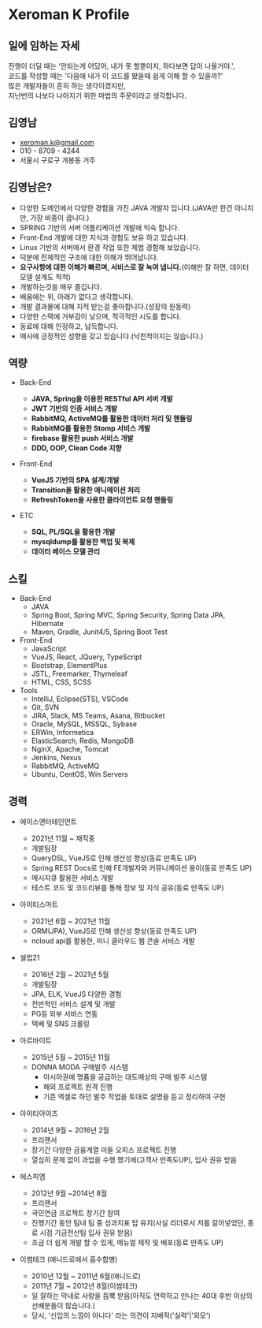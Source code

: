# Xeroman K Profile

## 일에 임하는 자세
진행이 더딜 때는 '안되는게 어딨어, 내가 못 할뿐이지, 하다보면 답이 나올거야.',  
코드를 작성할 때는 '다음에 내가 이 코드를 봤을때 쉽게 이해 할 수 있을까?'  
많은 개발자들이 흔히 하는 생각이겠지만,  
지난번의 나보다 나아지기 위한 마법의 주문이라고 생각합니다.

## 김영남

- xeroman.k@gmail.com
- 010 - 8709 - 4244
- 서울시 구로구 개봉동 거주


## 김영남은?

- 다양한 도메인에서 다양한 경험을 가진 JAVA 개발자 입니다.(JAVA만 한건 아니지만, 가장 비중이 큽니다.)
- SPRING 기반의 서버 어플리케이션 개발에 익숙 합니다.
- Front-End 개발에 대한 지식과 경험도 보유 하고 있습니다.
- Linux 기반의 서버에서 환경 작업 또한 제법 경험해 보았습니다.
- 덕분에 전체적인 구조에 대한 이해가 뛰어납니다.
- **요구사항에 대한 이해가 빠르며, 서비스로 잘 녹여 냅니다.**(이해만 잘 하면, 데이터 모델 설계도 척척)
- 개발하는것을 매우 즐깁니다.
- 배움에는 위, 아래가 없다고 생각합니다.
- 개발 결과물에 대해 지적 받는걸 좋아합니다.(성장의 원동력)
- 다양한 스택에 거부감이 낮으며, 적극적인 시도를 합니다.
- 동료에 대해 인정하고, 납득합니다.
- 매사에 긍정적인 성향을 갖고 있습니다.(낙천적이지는 않습니다.)

## 역량

- Back-End
    - **JAVA, Spring을 이용한 RESTful API 서버 개발**
    - **JWT 기반의 인증 서비스 개발**
    - **RabbitMQ, ActiveMQ를 활용한 데이터 처리 및 핸들링**
    - **RabbitMQ를 활용한 Stomp 서비스 개발**
    - **firebase 활용한 push 서비스 개발**
    - **DDD, OOP, Clean Code 지향**

- Front-End
    - **VueJS 기반의 SPA 설계/개발**
    - **Transition을 활용한 애니메이션 처리**
    - **RefreshToken을 사용한 클라이언트 요청 핸들링**

- ETC
    - **SQL, PL/SQL을 활용한 개발**
    - **mysqldump를 활용한 백업 및 복제**
    - **데이터 베이스 모델 관리**

## 스킬
- Back-End
    - JAVA
    - Spring Boot, Spring MVC, Spring Security, Spring Data JPA, Hibernate
    - Maven, Gradle, Junit4/5, Spring Boot Test
- Front-End
    - JavaScript
    - VueJS, React, JQuery, TypeScript
    - Bootstrap, ElementPlus
    - JSTL, Freemarker, Thymeleaf
    - HTML, CSS, SCSS
- Tools
    - IntelliJ, Eclipse(STS), VSCode
    - Git, SVN
    - JIRA, Slack, MS Teams, Asana, Bitbucket
    - Oracle, MySQL, MSSQL, Sybase
    - ERWin, Informetica
    - ElasticSearch, Redis, MongoDB
    - NginX, Apache, Tomcat
    - Jenkins, Nexus
    - RabbitMQ, ActiveMQ
    - Ubuntu, CentOS, Win Servers

## 경력

- 에이스엔터테인먼트
    - 2021년 11월 ~ 재직중
    - 개발팀장
    - QueryDSL, VueJS로 인해 생산성 향상(동료 만족도 UP)
    - Spring REST Docs로 인해 FE개발자와 커뮤니케이션 용이(동료 만족도 UP)
    - 메시지큐 활용한 서비스 개발
    - 테스트 코드 및 코드리뷰를 통해 정보 및 지식 공유(동료 만족도 UP)

- 아이티스마트
    - 2021년 6월 ~ 2021년 11월
    - ORM(JPA), VueJS로 인해 생산성 향상(동료 만족도 UP)
    - ncloud api를 활용한, 미니 클라우드 웹 콘솔 서비스 개발

- 셀럽21
    - 2016년 2월 ~ 2021년 5월
    - 개발팀장
    - JPA, ELK, VueJS 다양한 경험
    - 전반적인 서비스 설계 및 개발
    - PG등 외부 서비스 연동
    - 택배 및 SNS 크롤링

- 아르바이트
    - 2015년 5월 ~ 2015년 11월
    - DONNA MODA 구매발주 시스템
        - 아시아권에 명품을 공급하는 대도매상의 구매 발주 시스템
        - 해외 프로젝트 원격 진행
        - 기존 엑셀로 하던 발주 작업을 토대로 설명을 듣고 정리하여 구현
    
- 아이티아이즈
    - 2014년 9월 ~ 2016년 2월
    - 프리랜서
    - 장기간 다양한 금융계열 미들 오피스 프로젝트 진행
    - 열심히 문제 없이 과업을 수행 했기에(고객사 만족도UP), 입사 권유 받음

- 에스피엠
    - 2012년 9월 ~2014년 8월
    - 프리랜서
    - 국민연금 프로젝트 장기간 참여
    - 진행기간 동안 팀내 팀 중 성과지표 탑 유지(사실 리더로서 저를 갈아넣었던, 종료 시점 기금전산팀 입사 권유 받음)
    - 조금 더 쉽게 개발 할 수 있게, 메뉴얼 제작 및 배포(동료 만족도 UP)

- 이썸테크 (애니드로에서 흡수합병)
    - 2010년 12월 ~ 2011년 6월(애니드로)
    - 2011년 7월 ~ 2012년 8월(이썸테크)
    - 일 잘하는 막내로 사랑을 듬뿍 받음(아직도 연락하고 만나는 40대 후반 이상의 선배분들이 많습니다.)
    - 당시, '신입의 느낌이 아니다' 라는 의견이 지배적('실력'|'외모')

